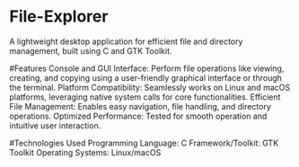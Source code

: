 # File-Explorer
A lightweight desktop application for efficient file and directory management, built using C and GTK Toolkit.

#Features
Console and GUI Interface: Perform file operations like viewing, creating, and copying using a user-friendly graphical interface or through the terminal.
Platform Compatibility: Seamlessly works on Linux and macOS platforms, leveraging native system calls for core functionalities.
Efficient File Management: Enables easy navigation, file handling, and directory operations.
Optimized Performance: Tested for smooth operation and intuitive user interaction.

#Technologies Used
Programming Language: C
Framework/Toolkit: GTK Toolkit
Operating Systems: Linux/macOS
